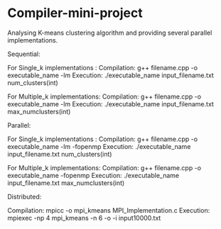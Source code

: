 # Compiler-mini-project
Analysing K-means clustering algorithm and providing several parallel implementations.

Sequential: 
  
  For Single_k implementations : 
    Compilation: g++ filename.cpp -o executable_name -lm
    Execution: ./executable_name input_filename.txt num_clusters(int) 
  
  For Multiple_k implementations:
    Compilation:  g++ filename.cpp -o executable_name -lm
    Execution: ./executable_name input_filename.txt max_numclusters(int)
    
Parallel: 
  
  For Single_k implementations : 
    Compilation: g++ filename.cpp -o executable_name -lm -fopenmp
    Execution: ./executable_name input_filename.txt num_clusters(int) 
  
  For Multiple_k implementations:
   Compilation:  g++ filename.cpp -o executable_name -fopenmp
   Execution: ./executable_name input_filename.txt max_numclusters(int)

Distributed:

   Compilation: mpicc -o mpi_kmeans MPI_Implementation.c
   Execution: mpiexec -np 4 mpi_kmeans -n 6 -o -i input10000.txt
